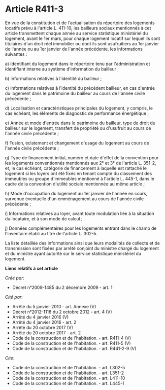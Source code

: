 # Article R411-3

En vue de la constitution et de l'actualisation du répertoire des logements locatifs prévu à l'article L. 411-10, les
bailleurs sociaux mentionnés à cet article transmettent chaque année au service statistique ministériel du logement, avant le
1er mars, pour chaque logement locatif sur lequel ils sont titulaires d'un droit réel immobilier ou dont ils sont
usufruitiers au 1er janvier de l'année ou au 1er janvier de l'année précédente, les informations suivantes : 

a) Identifiant du logement dans le répertoire tenu par l'administration et identifiant interne au système d'information du
bailleur ; 

b) Informations relatives à l'identité du bailleur ; 

c) Informations relatives à l'identité du précédent bailleur, en cas d'entrée du logement dans le patrimoine du bailleur au
cours de l'année civile précédente ; 

d) Localisation et caractéristiques principales du logement, y compris, le cas échéant, les éléments de diagnostic de
performance énergétique ; 

e) Année et mode d'entrée dans le patrimoine du bailleur, type de droit du bailleur sur le logement, transfert de propriété
ou d'usufruit au cours de l'année civile précédente ; 

f) Fusion, éclatement et changement d'usage du logement au cours de l'année civile précédente ; 

g) Type de financement initial, numéro et date d'effet de la convention pour les logements conventionnés mentionnés aux 2° et
3° de l'article L. 351-2, et, le cas échéant, catégorie de financement à laquelle est rattaché le logement si les loyers ont
été fixés en tenant compte du classement des immeubles ou groupe d'immeubles mentionné à l'article L. 445-1, dans le cadre de
la convention d'utilité sociale mentionnée au même article ; 

h) Mode d'occupation du logement au 1er janvier de l'année en cours, survenue éventuelle d'un emménagement au cours de
l'année civile précédente ; 

i) Informations relatives au loyer, avant toute modulation liée à la situation du locataire, et à son mode de calcul ; 

j) Données complémentaires pour les logements entrant dans le champ de l'inventaire établi au titre de l'article L. 302-5. 

La liste détaillée des informations ainsi que leurs modalités de collecte et de transmission sont fixées par arrêté conjoint
du ministre chargé du logement et du ministre ayant autorité sur le service statistique ministériel du logement.

**Liens relatifs à cet article**

_Créé par_:

  - Décret n°2009-1485 du 2 décembre 2009 - art. 1

_Cité par_:

  - Arrêté du 5 janvier 2010 - art. Annexe (V)
  - Décret n°2012-1118 du 2 octobre 2012 - art. 4 (V)
  - Arrêté du 4 janvier 2016 (V)
  - Arrêté du 4 janvier 2016 - art. 2
  - Arrêté du 20 octobre 2017 (V)
  - Arrêté du 20 octobre 2017 - art. 2
  - Code de la construction et de l'habitation. - art. R411-4 (V)
  - Code de la construction et de l'habitation. - art. R411-5 (V)
  - Code de la construction et de l'habitation. - art. R441-2-9 (V)

_Cite_:

  - Code de la construction et de l'habitation. - art. L302-5
  - Code de la construction et de l'habitation. - art. L351-2
  - Code de la construction et de l'habitation. - art. L411-10
  - Code de la construction et de l'habitation. - art. L445-1

